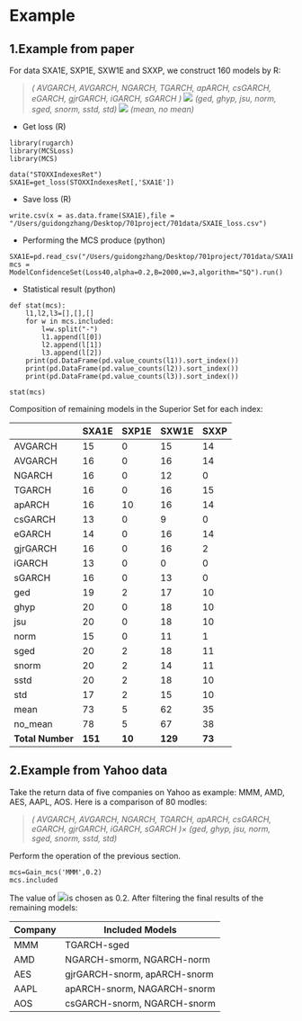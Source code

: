 # Example

## 1.Example from paper

For data SXA1E, SXP1E, SXW1E and SXXP, we construct 160 models by R:

> *( AVGARCH, AVGARCH, NGARCH, TGARCH,  apARCH, csGARCH, eGARCH, gjrGARCH, iGARCH, sGARCH ) ![](http://latex.codecogs.com/gif.latex?\\times)
(ged, ghyp, jsu, norm, sged, snorm, sstd, std)  ![](http://latex.codecogs.com/gif.latex?\\times)
(mean, no mean)*

* Get loss (R)

```
library(rugarch)
library(MCSLoss)
library(MCS)

data("STOXXIndexesRet")
SXA1E=get_loss(STOXXIndexesRet[,'SXA1E'])
```

* Save loss (R)

```
write.csv(x = as.data.frame(SXA1E),file = "/Users/guidongzhang/Desktop/701project/701data/SXAIE_loss.csv")
```

* Performing the MCS produce (python)

```
SXA1E=pd.read_csv("/Users/guidongzhang/Desktop/701project/701data/SXA1E_loss.csv")
mcs = ModelConfidenceSet(Loss40,alpha=0.2,B=2000,w=3,algorithm="SQ").run()
```

* Statistical result (python)

```
def stat(mcs):
    l1,l2,l3=[],[],[]
    for w in mcs.included:
        l=w.split("-")
        l1.append(l[0])
        l2.append(l[1])
        l3.append(l[2])
    print(pd.DataFrame(pd.value_counts(l1)).sort_index())
    print(pd.DataFrame(pd.value_counts(l2)).sort_index())
    print(pd.DataFrame(pd.value_counts(l3)).sort_index())

stat(mcs)
```

Composition of remaining models in the Superior Set for each index:

|                  | **SXA1E** | **SXP1E** | **SXW1E** | **SXXP** |
|------------------|-----------|-----------|-----------|----------|
|      AVGARCH     |     15    |     0     |     15    | 14       |
|      AVGARCH     |     16    |     0     |     16    | 14       |
|      NGARCH      |     16    |     0     |     12    | 0        |
|      TGARCH      |     16    |     0     |     16    | 15       |
|      apARCH      |     16    |     10    |     16    | 14       |
|      csGARCH     |     13    |     0     |     9     | 0        |
|      eGARCH      |     14    |     0     |     16    | 14       |
|     gjrGARCH     |     16    |     0     |     16    | 2        |
|      iGARCH      |     13    |     0     |     0     | 0        |
|      sGARCH      |     16    |     0     |     13    | 0        |
|        ged       |     19    |     2     |     17    | 10       |
|       ghyp       |     20    |     0     |     18    | 10       |
|        jsu       |     20    |     0     |     18    | 10       |
|       norm       |     15    |     0     |     11    | 1        |
|       sged       |     20    |     2     |     18    | 11       |
|       snorm      |     20    |     2     |     14    | 11       |
|       sstd       |     20    |     2     |     18    | 10       |
|        std       |     17    |     2     |     15    | 10       |
|       mean       |     73    |     5     |     62    | 35       |
|      no_mean     |     78    |     5     |     67    | 38       |
| **Total Number** | **151**   | **10**    | **129**   | **73**   |

## 2.Example from Yahoo data

Take the return data of five companies on Yahoo as example: MMM, AMD, AES, AAPL, AOS.
Here is a comparison of 80 modles:

> *( AVGARCH, AVGARCH, NGARCH, TGARCH,  apARCH, csGARCH, eGARCH, gjrGARCH, iGARCH, sGARCH )$\times$
(ged, ghyp, jsu, norm, sged, snorm, sstd, std)*

Perform the operation of the previous section.

```
mcs=Gain_mcs('MMM',0.2)
mcs.included
```

The value of ![](http://latex.codecogs.com/gif.latex?\\alpha)is chosen as 0.2. After filtering the final results of the remaining models:

| **Company** | **Included Models**          |
|-------------|------------------------------|
| MMM         | TGARCH-sged                  |
| AMD         | NGARCH-smorm, NGARCH-norm    |
| AES         | gjrGARCH-snorm, apARCH-snorm |
| AAPL        | apARCH-snorm, NAGARCH-snorm  |
| AOS         | csGARCH-snorm, NGARCH-snorm  |

